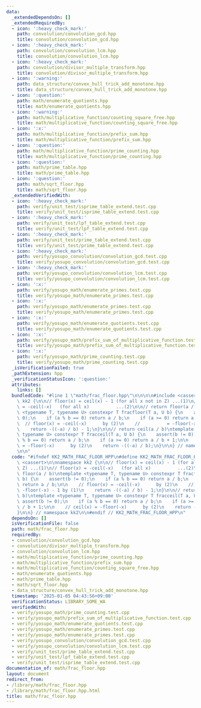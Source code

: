 ```yaml
---
data:
  _extendedDependsOn: []
  _extendedRequiredBy:
  - icon: ':heavy_check_mark:'
    path: convolution/convolution_gcd.hpp
    title: convolution/convolution_gcd.hpp
  - icon: ':heavy_check_mark:'
    path: convolution/convolution_lcm.hpp
    title: convolution/convolution_lcm.hpp
  - icon: ':heavy_check_mark:'
    path: convolution/divisor_multiple_transform.hpp
    title: convolution/divisor_multiple_transform.hpp
  - icon: ':warning:'
    path: data_structure/convex_hull_trick_add_monotone.hpp
    title: data_structure/convex_hull_trick_add_monotone.hpp
  - icon: ':question:'
    path: math/enumerate_quotients.hpp
    title: math/enumerate_quotients.hpp
  - icon: ':warning:'
    path: math/multiplicative_function/counting_square_free.hpp
    title: math/multiplicative_function/counting_square_free.hpp
  - icon: ':x:'
    path: math/multiplicative_function/prefix_sum.hpp
    title: math/multiplicative_function/prefix_sum.hpp
  - icon: ':question:'
    path: math/multiplicative_function/prime_counting.hpp
    title: math/multiplicative_function/prime_counting.hpp
  - icon: ':question:'
    path: math/prime_table.hpp
    title: math/prime_table.hpp
  - icon: ':question:'
    path: math/sqrt_floor.hpp
    title: math/sqrt_floor.hpp
  _extendedVerifiedWith:
  - icon: ':heavy_check_mark:'
    path: verify/unit_test/isprime_table_extend.test.cpp
    title: verify/unit_test/isprime_table_extend.test.cpp
  - icon: ':heavy_check_mark:'
    path: verify/unit_test/lpf_table_extend.test.cpp
    title: verify/unit_test/lpf_table_extend.test.cpp
  - icon: ':heavy_check_mark:'
    path: verify/unit_test/prime_table_extend.test.cpp
    title: verify/unit_test/prime_table_extend.test.cpp
  - icon: ':heavy_check_mark:'
    path: verify/yosupo_convolution/convolution_gcd.test.cpp
    title: verify/yosupo_convolution/convolution_gcd.test.cpp
  - icon: ':heavy_check_mark:'
    path: verify/yosupo_convolution/convolution_lcm.test.cpp
    title: verify/yosupo_convolution/convolution_lcm.test.cpp
  - icon: ':x:'
    path: verify/yosupo_math/enumerate_primes.test.cpp
    title: verify/yosupo_math/enumerate_primes.test.cpp
  - icon: ':x:'
    path: verify/yosupo_math/enumerate_primes.test.cpp
    title: verify/yosupo_math/enumerate_primes.test.cpp
  - icon: ':x:'
    path: verify/yosupo_math/enumerate_quotients.test.cpp
    title: verify/yosupo_math/enumerate_quotients.test.cpp
  - icon: ':x:'
    path: verify/yosupo_math/prefix_sum_of_multiplicative_function.test.cpp
    title: verify/yosupo_math/prefix_sum_of_multiplicative_function.test.cpp
  - icon: ':x:'
    path: verify/yosupo_math/prime_counting.test.cpp
    title: verify/yosupo_math/prime_counting.test.cpp
  _isVerificationFailed: true
  _pathExtension: hpp
  _verificationStatusIcon: ':question:'
  attributes:
    links: []
  bundledCode: "#line 1 \"math/frac_floor.hpp\"\n\n\n\n#include <cassert>\n\nnamespace\
    \ kk2 {\n\n// floor(x) = ceil(x) - 1 (for all x not in Z) ...(1)\n// floor(x)\
    \ = -ceil(-x)   (for all x)          ...(2)\n\n// return floor(a / b)\ntemplate\
    \ <typename T, typename U> constexpr T fracfloor(T a, U b) {\n    assert(b !=\
    \ 0);\n    if (a % b == 0) return a / b;\n    if (a >= 0) return a / b;\n\n  \
    \  // floor(x) = -ceil(-x)      by (2)\n    //          = -floor(-x) - 1 by (1)\n\
    \    return -((-a) / b) - 1;\n}\n\n// return ceil(a / b)\ntemplate <typename T,\
    \ typename U> constexpr T fracceil(T a, U b) {\n    assert(b != 0);\n    if (a\
    \ % b == 0) return a / b;\n    if (a >= 0) return a / b + 1;\n\n    // ceil(x)\
    \ = -floor(-x)      by (2)\n    return -((-a) / b);\n}\n\n} // namespace kk2\n\
    \n\n"
  code: "#ifndef KK2_MATH_FRAC_FLOOR_HPP\n#define KK2_MATH_FRAC_FLOOR_HPP 1\n\n#include\
    \ <cassert>\n\nnamespace kk2 {\n\n// floor(x) = ceil(x) - 1 (for all x not in\
    \ Z) ...(1)\n// floor(x) = -ceil(-x)   (for all x)          ...(2)\n\n// return\
    \ floor(a / b)\ntemplate <typename T, typename U> constexpr T fracfloor(T a, U\
    \ b) {\n    assert(b != 0);\n    if (a % b == 0) return a / b;\n    if (a >= 0)\
    \ return a / b;\n\n    // floor(x) = -ceil(-x)      by (2)\n    //          =\
    \ -floor(-x) - 1 by (1)\n    return -((-a) / b) - 1;\n}\n\n// return ceil(a /\
    \ b)\ntemplate <typename T, typename U> constexpr T fracceil(T a, U b) {\n   \
    \ assert(b != 0);\n    if (a % b == 0) return a / b;\n    if (a >= 0) return a\
    \ / b + 1;\n\n    // ceil(x) = -floor(-x)      by (2)\n    return -((-a) / b);\n\
    }\n\n} // namespace kk2\n\n#endif // KK2_MATH_FRAC_FLOOR_HPP\n"
  dependsOn: []
  isVerificationFile: false
  path: math/frac_floor.hpp
  requiredBy:
  - convolution/convolution_gcd.hpp
  - convolution/divisor_multiple_transform.hpp
  - convolution/convolution_lcm.hpp
  - math/multiplicative_function/prime_counting.hpp
  - math/multiplicative_function/prefix_sum.hpp
  - math/multiplicative_function/counting_square_free.hpp
  - math/enumerate_quotients.hpp
  - math/prime_table.hpp
  - math/sqrt_floor.hpp
  - data_structure/convex_hull_trick_add_monotone.hpp
  timestamp: '2025-01-05 04:43:56+09:00'
  verificationStatus: LIBRARY_SOME_WA
  verifiedWith:
  - verify/yosupo_math/prime_counting.test.cpp
  - verify/yosupo_math/prefix_sum_of_multiplicative_function.test.cpp
  - verify/yosupo_math/enumerate_quotients.test.cpp
  - verify/yosupo_math/enumerate_primes.test.cpp
  - verify/yosupo_math/enumerate_primes.test.cpp
  - verify/yosupo_convolution/convolution_gcd.test.cpp
  - verify/yosupo_convolution/convolution_lcm.test.cpp
  - verify/unit_test/prime_table_extend.test.cpp
  - verify/unit_test/lpf_table_extend.test.cpp
  - verify/unit_test/isprime_table_extend.test.cpp
documentation_of: math/frac_floor.hpp
layout: document
redirect_from:
- /library/math/frac_floor.hpp
- /library/math/frac_floor.hpp.html
title: math/frac_floor.hpp
---
```

